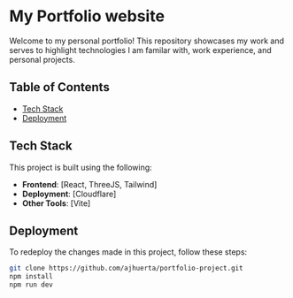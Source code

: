 # My Portfolio website

Welcome to my personal portfolio! This repository showcases my work and serves to highlight technologies I am familar with, work experience, and personal projects.

## Table of Contents
- [Tech Stack](#tech-stack)
- [Deployment](#deployment)

## Tech Stack
This project is built using the following:

- **Frontend**: [React, ThreeJS, Tailwind]
- **Deployment**: [Cloudflare]
- **Other Tools**: [Vite]

## Deployment
To redeploy the changes made in this project, follow these steps:

```bash
git clone https://github.com/ajhuerta/portfolio-project.git
npm install
npm run dev
